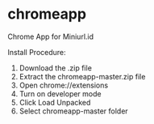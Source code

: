 # chromeapp
Chrome App for Miniurl.id

Install Procedure:
1. Download the .zip file
2. Extract the chromeapp-master.zip file
3. Open chrome://extensions
4. Turn on developer mode
5. Click Load Unpacked
6. Select chromeapp-master folder
